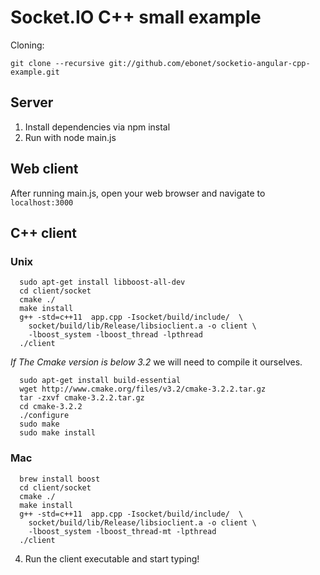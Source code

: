 # Socket.IO C++ small example

Cloning:

`git clone --recursive git://github.com/ebonet/socketio-angular-cpp-example.git`

## Server

1. Install dependencies via npm instal
2. Run with node main.js

## Web client

After running main.js, open your web browser and navigate to `localhost:3000`

## C++ client

### Unix

```
  sudo apt-get install libboost-all-dev
  cd client/socket
  cmake ./
  make install
  g++ -std=c++11  app.cpp -Isocket/build/include/  \
    socket/build/lib/Release/libsioclient.a -o client \
    -lboost_system -lboost_thread -lpthread
  ./client
```

*If The Cmake version is below 3.2* we will need to compile it ourselves.

```
  sudo apt-get install build-essential
  wget http://www.cmake.org/files/v3.2/cmake-3.2.2.tar.gz
  tar -zxvf cmake-3.2.2.tar.gz
  cd cmake-3.2.2
  ./configure
  sudo make
  sudo make install
```

### Mac

```
  brew install boost
  cd client/socket
  cmake ./
  make install
  g++ -std=c++11  app.cpp -Isocket/build/include/  \
    socket/build/lib/Release/libsioclient.a -o client \
    -lboost_system -lboost_thread-mt -lpthread
  ./client
```





4. Run the client executable and start typing!
